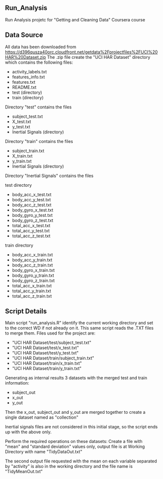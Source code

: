 ## Run_Analysis
Run Analysis projetc for "Getting and Cleaning Data" Coursera course

## Data Source
All data has been downloaded from https://d396qusza40orc.cloudfront.net/getdata%2Fprojectfiles%2FUCI%20HAR%20Dataset.zip
The .zip file create the "UCI HAR Dataset" directory which contains the following files:
* activity_labels.txt
* features_info.txt
* features.txt
* README.txt
* test (directory)
* train (directory)

Directory "test" contains the files
* subject_test.txt
* X_test.txt
* y_test.txt
* Inertial Signals (directory)

Directory "train" contains the files 
* subject_train.txt
* X_train.txt
* y_train.txt
* Inertial Signals (directory)

Directory "Inertial Signals" contains the files

test directory                       
* body_acc_x_test.txt                  
* body_acc_y_test.txt                  
* body_acc_z_test.txt                  
* body_gyro_x_test.txt                
* body_gyro_y_test.txt                  
* body_gyro_z_test.txt                  
* total_acc_x_test.txt               
* total_acc_y_test.txt                
* total_acc_z_test.txt                

train directory
* body_acc_x_train.txt
* body_acc_y_train.txt
* body_acc_z_train.txt
* body_gyro_x_train.txt
* body_gyro_y_train.txt
* body_gyro_z_train.txt
* total_acc_x_train.txt
* total_acc_y_train.txt
* total_acc_z_train.txt

## Script Details
Main script "run_analysis.R" identify the current working directory and set to the correct WD if not already on it.
This same script reads the .TXT files to merge them. Files used for the project are:
* "UCI HAR Dataset/test/subject_test.txt"
* "UCI HAR Dataset/test/x_test.txt"
* "UCI HAR Dataset/test/y_test.txt"
* "UCI HAR Dataset/train/subject_train.txt"
* "UCI HAR Dataset/train/x_train.txt"
* "UCI HAR Dataset/train/y_train.txt"

Generating as internal results 3 datasets with the merged  test and train information:
* subject_out
* x_out
* y_out

Then the x_out, subject_out and y_out are merged together to create a single dataset named as "collection"

Inertial signals files are not considered in this initial stage, so the script ends up with the above only.

Perform the required operations on these datasets: Create a file with "mean" and "standard deviation" values only, output file is at Working Directory with name "TidyDataOut.txt"

The second output file requested with the mean on each variable separated by "activity" is also in the working directory and the file name is "TidyMeanOut.txt"




